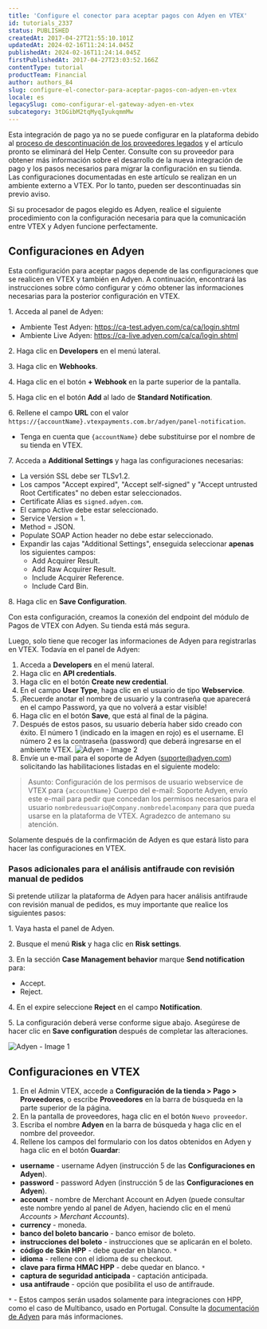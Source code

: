```yaml
---
title: 'Configure el conector para aceptar pagos con Adyen en VTEX'
id: tutorials_2337
status: PUBLISHED
createdAt: 2017-04-27T21:55:10.101Z
updatedAt: 2024-02-16T11:24:14.045Z
publishedAt: 2024-02-16T11:24:14.045Z
firstPublishedAt: 2017-04-27T23:03:52.166Z
contentType: tutorial
productTeam: Financial
author: authors_84
slug: configure-el-conector-para-aceptar-pagos-con-adyen-en-vtex
locale: es
legacySlug: como-configurar-el-gateway-adyen-en-vtex
subcategory: 3tDGibM2tqMyqIyukqmmMw
---
```


<div class="alert alert-danger">Esta integración de pago ya no se puede configurar en la plataforma debido al <a href="https://help.vtex.com/es/announcements/descontinuacion-de-conectores-de-pago-legados-en-2024--4R5YIjUu1IWkiOHzXtQU14">proceso de descontinuación de los proveedores legados</a> y el artículo pronto se eliminará del Help Center. Consulte con su proveedor para obtener más información sobre el desarrollo de la nueva integración de pago y los pasos necesarios para migrar la configuración en su tienda.</div>

<div class="alert alert-warning">Las configuraciones documentadas en este artículo se realizan en un ambiente  externo a VTEX. Por lo tanto, pueden ser descontinuadas sin previo aviso.
</div>

Si su procesador de pagos elegido es Adyen, realice el siguiente procedimiento  con la configuración necesaria para que la comunicación entre VTEX y Adyen funcione perfectamente.

## Configuraciones en Adyen

Esta configuración para aceptar pagos depende de las configuraciones que se realicen en VTEX y también en Adyen. A continuación, encontrará las instrucciones sobre cómo configurar y cómo obtener las informaciones necesarias para la posterior configuración en VTEX.

<ui>1. Acceda al panel de Adyen:

  - Ambiente Test Adyen: https://ca-test.adyen.com/ca/ca/login.shtml
  - Ambiente Live Adyen: https://ca-live.adyen.com/ca/ca/login.shtml</ui>

<ui>2. Haga clic en **Developers** en el menú lateral.</ui>

<ui>3. Haga clic en **Webhooks**.</ui>

<ui>4. Haga clic en el botón **+ Webhook** en la parte superior de la pantalla.</ui>

<ui>5. Haga clic en el botón **Add** al lado de **Standard Notification**.</ui>

<ui>6. Rellene el campo **URL** con el valor `https://{accountName}.vtexpayments.com.br/adyen/panel-notification`.

 - Tenga en cuenta que `{accountName}` debe substituirse por el nombre de su tienda en VTEX.</ui>

<ui>7. Acceda a **Additional Settings** y haga las configuraciones necesarias:</ui>

  - La versión SSL debe ser TLSv1.2.
  - Los campos "Accept expired", "Accept self-signed" y "Accept untrusted Root Certificates" no deben estar seleccionados.
  - Certificate Alias es `signed.adyen.com`.
  - El campo Active debe estar seleccionado.
  - Service Version = 1.
  - Method = JSON.
  - Populate SOAP Action header no debe estar seleccionado.
  - Expandir las cajas "Additional Settings", enseguida seleccionar **apenas** los siguientes campos:
    - Add Acquirer Result.
    - Add Raw Acquirer Result.
    - Include Acquirer Reference.
    - Include Card Bin.</ui>

<ui>8. Haga clic en **Save Configuration**.</ui>

Con esta configuración, creamos la conexión del endpoint del módulo de Pagos de VTEX con Adyen. Su tienda está más segura.

Luego, solo tiene que recoger las informaciones de Adyen para registrarlas en VTEX. Todavía en el panel de Adyen:

1. Acceda a **Developers** en el menú lateral.
2. Haga clic en **API credentials**.
3. Haga clic en el botón **Create new credential**.
4. En el campo **User Type**, haga clic en el usuario de tipo **Webservice**.
5. ¡Recuerde anotar el nombre de usuario y la contraseña que aparecerá en el campo Password, ya que no volverá a estar visible!
6. Haga clic en el botón **Save**, que está al final de la página.
7. Después de estos pasos, su usuario debería haber sido creado con éxito. El número 1 (indicado en la imagen en rojo) es el username. El número 2 es la contraseña (password) que deberá ingresarse en el ambiente VTEX.
![Adyen - Image 2](//images.ctfassets.net/alneenqid6w5/7jtKskh7uYiUuMnI6t7UqJ/ea01c037ad5c541a26fdef50b1a0d4fd/image2.png)
8. Envíe un e-mail para el soporte de Adyen (suporte@adyen.com) solicitando las habilitaciones listadas en el siguiente modelo:

> Asunto: Configuración de los permisos de usuario webservice de VTEX para `{accountName}`
> Cuerpo del e-mail: Soporte Adyen, envío este e-mail para pedir que concedan los permisos necesarios para el usuario `nombredeusuario@Company.nombredelacompany` para que pueda usarse en la plataforma de VTEX.  Agradezco de antemano su atención.  

Solamente después de la confirmación de Adyen es que estará listo para hacer las  configuraciones en VTEX.

### Pasos adicionales para el análisis antifraude con revisión manual de pedidos

Si pretende utilizar la plataforma de Adyen para hacer análisis antifraude con revisión manual de pedidos, es muy importante que realice los siguientes pasos:

<ui>1. Vaya hasta el panel de Adyen.</ui>

<ui>2. Busque el menú **Risk** y haga clic en **Risk settings**.</ui>

<ui>3. En la sección **Case Management behavior** marque **Send notification** para:

  - Accept.
  - Reject.</ui>

<ui>4. En el expire seleccione **Reject** en el campo **Notification**.</ui>

<ui>5. La configuración deberá verse conforme sigue abajo. Asegúrese de hacer clic en **Save configuration** después de completar las alteraciones.</ui>

![Adyen - Image 1](//images.ctfassets.net/alneenqid6w5/1K5aqITpHU74XYQ5eO7wKc/a29d285086d15dd28a596ab344d72763/image1.png)

## Configuraciones en VTEX

1. En el Admin VTEX, accede a __Configuración de la tienda > Pago > Proveedores__, o escribe __Proveedores__ en la barra de búsqueda en la parte superior de la página.
2. En la pantalla de proveedores, haga clic en el botón `Nuevo proveedor`.
3. Escriba el nombre __Adyen__ en la barra de búsqueda y haga clic en el nombre del proveedor.
4. Rellene los campos del formulario con los datos obtenidos en Adyen y haga clic en el botón **Guardar**:

- **username** - username Adyen (instrucción 5 de las **Configuraciones en  Adyen**).
- **password** - password Adyen (instrucción 5 de las **Configuraciones en Adyen**).
- **account** - nombre de Merchant Account en Adyen (puede consultar este nombre yendo al panel de Adyen, haciendo clic en el menú _Accounts > Merchant Accounts_).
- **currency** - moneda.
- **banco del boleto bancario** - banco emisor de boleto.
- **instrucciones del boleto** - instrucciones que se aplicarán en el boleto.
- **código de Skin HPP** - debe quedar en blanco. `*`
- **idioma** - rellene con el idioma de su checkout.
- **clave para firma HMAC HPP** - debe quedar en blanco. `*`
- **captura de seguridad anticipada** - captación anticipada.
- **usa antifraude** - opción que posibilita el uso de antifraude.

`*` - Estos campos serán usados solamente para integraciones con HPP, como el caso de Multibanco, usado en Portugal. Consulte la [documentación de Adyen](https://docs.adyen.com/payments-fundamentals/payment-glossary#hosted-payment-pages-hpp) para más informaciones.
